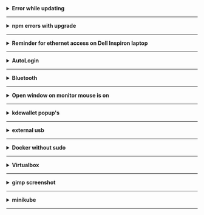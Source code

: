 <details>
  <summary><strong>Error while updating</strong><hr /></summary>
  <h3>(something like "error: liburing: signature from ...")</h3>
  
```sh
sudo pacman -Sy archlinux-keyring
sudo pacman -Syyu
```

## Error upgrading due to conflicting files, or any other upgrade issue

[Click for `pacman` arch wiki](https://wiki.archlinux.org/index.php/pacman)

</details>
<details>
  <summary><strong>npm errors with upgrade</strong><hr/></summary>
  
```sh
npm uninstall -g npm
```

then re-ran `sudo pacman -Syyu`

</details>
<details>
  <summary><strong>Reminder for ethernet access on Dell Inspiron laptop</strong><hr /></summary>
  
Get interface with `ip addr`<br />
Then run `sudo ip link set <intertace> up` e.g. `sudo ip link set enp9s0 up`<br />
Then ping a site.

 </details>
 <details>
   <summary><strong>AutoLogin</strong><hr/></summary>
  
Autologin after screen sleep/off: <br />
1.) Go to System Settings <br />
2.) type `lock` in search <br />
3.) Go to Screen Locking <br />
4.) uncheck Lock screen: \_\_ Automatically After: 5 minutes <br />

</details>
<details>
  <summary><strong>Bluetooth</strong><hr/></summary>
  
### Bluetooth setup:

-- pulseaudio-bluetooth pkg contains bluez && pulseaudio

`sudo pacman -S bluez-utils` <br />
`systemctl enable bluetooth.service` <br />

After this, try to reboot and go to `System Settings > Bluetooth`

If `+Add New Device...` is not an option, try below command.

`sudo pacman -S pulseaudio-bluetooth` <br />

Try to reboot again and check `System Settings > Bluetooth`

connect: <br />
1.) `bluetoothctl` <br />
2.) `power on` <br />
3.) `agent on` <br />
4.) `default-agent` <br />
5.) `scan on` <br />
6.) `pair 3B:06:EF:35:58:A8` <--- whichever address you want to pair <br />
7.) `connect 3B:06:EF:35:58:A8` <br />

if connection for bluetooth fails: <br />
1.) Exit bluetoothctl <br />
2.) `pulseaudio -k` <br />
3.) `bluetoothctl` <br />
4.) `connect 3B:06:EF:35:58:A8` <br />

power Bluetooth adapter on after reboot: <br />
in `/etc/bluetooth/main.conf`, there are a lot of commented out commands. <br />
uncomment the varables in each respective section `[General]` and `[Policy]` <br />

```sh
[General]
DiscoverableTimeout = 0
Discoverable=true
[Policy]
AutoEnable=true
```

in `/etc/pulse/default.pa` <br />
`load-module module-switch-on-connect` <br />

### Bluetooth Display battery (sort of resolved):

Things I've done, not sure which one made it work:

see [Bluetooth_Headset_Battery_Level](https://github.com/TheWeirdDev/Bluetooth_Headset_Battery_Level).

(I don't remember how (or IF) I installed the equivalent of `python-pybluez`,
`python3-pybluez` or `python3-bluez` b/c after running
`pacman -Ss python3-pybluez` (and the same for the other two)
none showed they were installed.)

```sh
git clone git@github.com:TheWeirdDev/Bluetooth_Headset_Battery_Level.git
cd Bluetooth_Headset_Battery_Level
chmod +x bluetooth_battery.pyb
./bluetooth_battery.py <MAC_ADDRESS>
```

To get the desired MAC_ADDRESS, run `bluetoothctl devices`. <br />
My output is `Device C3:50:5B:21:9C:E9 dactylm45_left`.

e.g.:

```sh
git clone git@github.com:TheWeirdDev/Bluetooth_Headset_Battery_Level.git
cd Bluetooth_Headset_Battery_Level
chmod +x bluetooth_battery.pyb
./bluetooth_battery.py C3:50:5B:21:9C:E9
```

This output:

```sh
Couldn't find the RFCOMM port number
C3:50:5B:21:9C:E9 is offline [Errno 112] Host is down
```

So I followed the docs but kept getting the same output. <br />
I ran the Docker option first b/c I didn't remember successfully
installing the python-pybluez packages. The result was the same.

I also tried `upower -d` (`upower --dump`). <br />
If the battery level isn't already showing, then that device
will not be listed. After the battery level showed, that device
was on the list.

I ran `upower -i $(upower -e | grep 'BAT') | grep -E "state|to\ full|percentage"`,
not sure what that does, but I found that in a blog or in
stackoverflow.

After running each of those, the battery level still did not
show up. I installed `acpi` and ran both `acpi` and `acpi -V`,
but I don't know much about `acpi`.

I went ahead and ran `sudo pacman -Syyu` b/c it was about time
to run it and after restarting, the battery level showed up.

The next day, I turn on the computer and no battery level. I
wake up the keyboard and run a few of the above and no status.
I restart, with the keyboard awake, and the battery level
showed.

So, not exactly sure which of the above (if any) worked.

~~For now, I'll just try to remember to wake the keyboard before turning on computer.~~

I woke keyboard before turning on computer, no battery level.
I plugged in keyboard, no battery, while computer shutting down,
I unplugged usb. <br />
I initially wake keyboard and turn on computer, no battery. <br />
With computer on and keyboard awake, reboot, and battery
level showed.

</details>
<details>
  <summary><strong>Open window on monitor mouse is on</strong><hr/></summary>

Open window on same monitor as mouse:<br />
1.) System Settings<br />
2.) Window Management<br />
3.) Window Behavior<br />
4.) Click "Active screen follows mouse" in Multiscreen behavior section

</details>
<details>
  <summary><strong>kdewallet popup's</strong><hr/></summary>

If kdewallet keeps showing up:<br />
(from arch linux docs, if using google-chrome aur)<br />
run `vim .config/chrome-flags.conf` and add `--password-store=basic`

</details>
<details>
  <summary><strong>external usb</strong><hr/></summary>

Install `ntfs-3g`:<br />
`sudo pacman -S ntfs-3g`<br />
restart <br />
make usb directory:<br />
`sudo mkdir /mnt/usb`<br />
locate usb device with `lsblk`, `df -h`, or some other method.
For me, I see

```sh
sdb
|
--sdb1
```

mount device from location given by `lsblk` (or whichever method you use):<br />
`sudo mount /dev/sdb1 /mnt/usb`<br />
Access the usb in `/mnt/usb`

</details>
<details>
  <summary><strong>Docker without sudo</strong><hr/></summary>

Instead of `sudo docker ps`, add user to docker group by running `sudo gpasswd -a <user> <group>`<br />
(e.g. `sudo gpasswd -a justin docker`)<br />
then, <strong>reboot</strong> and now run `docker ps`.

  </details>
<details>
  <summary><strong>Virtualbox</strong><hr/></summary>

`sudo pacman -S virtualbox-host-dkms` not `virtual-host-modules-arch`. `virtual-host-modules-arch` did not have vboxdrv.

  </details>
<details>
  <summary><strong>gimp screenshot</strong><hr/></summary>

Instead of just running `gimp` from command line, run<br />`dbus-launch gimp`<br />
then go to File >> Create >> Screenshot

  </details>
<details>
  <summary><strong>minikube</strong><hr/></summary>

```sh
minikube start
```

```sh
minikube status
```

if get `machine does not exist` or `Error: No such container: minikube` then run:

```sh
minikube delete
```

and then

```sh
minikube start
```

again.

  </details>
